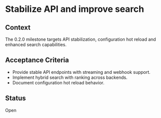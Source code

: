 # Stabilize API and improve search

## Context
The 0.2.0 milestone targets API stabilization, configuration hot reload and
enhanced search capabilities.

## Acceptance Criteria
- Provide stable API endpoints with streaming and webhook support.
- Implement hybrid search with ranking across backends.
- Document configuration hot reload behavior.

## Status
Open
